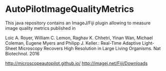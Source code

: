 # AutoPilotImageQualityMetrics

This java repository contains an ImageJ/Fiji plugin allowing to measure image quality metrics published in 

Loic A. Royer, William C. Lemon, Raghav K. Chhetri, Yinan Wan, Michael Coleman, Eugene Myers and Philipp J. Keller.: Real-Time Adaptive Light-Sheet Microscopy Recovers High Resolution in Large Living Organisms. Nat Biotechnol. 2016

http://microscopeautopilot.github.io/
http://imagej.net/Fiji/Downloads
